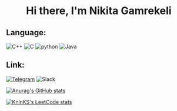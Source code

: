 <h1 align="center">Hi there, I'm Nikita Gamrekeli </h1>

## Language:
![C++](https://img.shields.io/badge/-C++-00BFFF?style=for-the-badge&logo=Cplusplus)
![C](https://img.shields.io/badge/-prosto_c-BA55D3?style=for-the-badge&logo=C)
![python](https://img.shields.io/badge/-zmeya-FFFFFF?style=for-the-badge&logo=Python)
![Java](https://img.shields.io/badge/-Java-FFA500?style=for-the-badge&logo=java)


## Link:
[![Telegram](https://img.shields.io/badge/-clorox-00BFFF?style=for-the-badge&logo=Telegram)](https://t.me/desestupid)
![Slack](https://img.shields.io/badge/-pdursley-DAA520?style=for-the-badge&logo=Slack)

[![Anurag's GitHub stats](https://github-readme-stats.vercel.app/api?username=GAMREKELI)](https://github.com/GAMREKELI/github-readme-stats)

[![KnlnKS's LeetCode stats](https://leetcode-stats-six.vercel.app/api?username=izipivo&theme=dark)](https://github.com/izipivo/leetcode-stats)